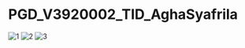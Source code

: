 # PGD_V3920002_TID_AghaSyafrila

![1](https://user-images.githubusercontent.com/89903725/142202109-2184df8e-b7e0-4a26-b3df-7e924a528a90.png)
![2](https://user-images.githubusercontent.com/89903725/142202126-d2e3381a-5b85-4d19-a9e7-bf89d0a46319.png)
![3](https://user-images.githubusercontent.com/89903725/142202145-78252f0e-792a-4b1a-90d1-b2d19242165c.png)
